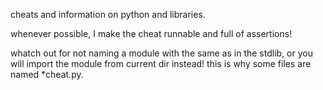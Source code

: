 <!-- ?note=8 -->

cheats and information on python and libraries.

whenever possible, I make the cheat runnable and full of assertions!

whatch out for not naming a module with the same as in the stdlib,
or you will import the module from current dir instead!
this is why some files are named *cheat.py.

